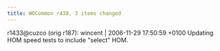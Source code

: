 ```yaml
---
title: WOCommon r438, 3 items changed
---
```


r1433@cuzco (orig r187): wincent | 2006-11-29 17:50:59 +0100 Updating HOM speed tests to include "select" HOM.
